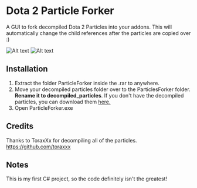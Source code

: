 # Dota 2 Particle Forker

A GUI to fork decompiled Dota 2 Particles into your addons. This will automatically change the child references after the particles are copied over :)

![Alt text](http://i.imgur.com/RFD21bR.png)
![Alt text](http://i.imgur.com/dnDLLVH.png)

## Installation

1. Extract the folder ParticleForker inside the .rar to anywhere.
2. Move your decompiled particles folder over to the ParticlesForker folder. **Rename it to decompiled_particles**. If you don't have the decompiled particles, you can download them [here.](https://mega.co.nz/#!BpYUmCgJ!_Ks49abeMdgn9t4nL-yMP26BrjuHZLpiHE18p_bS-pg)
3. Open ParticleForker.exe

## Credits

Thanks to ToraxXx for decompiling all of the particles. https://github.com/toraxxx

## Notes

This is my first C# project, so the code definitely isn't the greatest!
